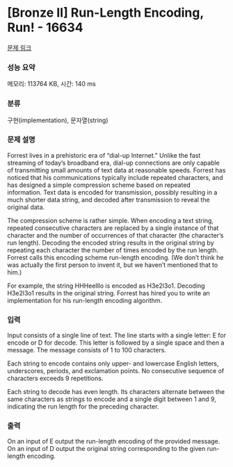 # [Bronze II] Run-Length Encoding, Run! - 16634 

[문제 링크](https://www.acmicpc.net/problem/16634) 

### 성능 요약

메모리: 113764 KB, 시간: 140 ms

### 분류

구현(implementation), 문자열(string)

### 문제 설명

<p>Forrest lives in a prehistoric era of “dial-up Internet.” Unlike the fast streaming of today’s broadband era, dial-up connections are only capable of transmitting small amounts of text data at reasonable speeds. Forrest has noticed that his communications typically include repeated characters, and has designed a simple compression scheme based on repeated information. Text data is encoded for transmission, possibly resulting in a much shorter data string, and decoded after transmission to reveal the original data.</p>

<p>The compression scheme is rather simple. When encoding a text string, repeated consecutive characters are replaced by a single instance of that character and the number of occurrences of that character (the character’s run length). Decoding the encoded string results in the original string by repeating each character the number of times encoded by the run length. Forrest calls this encoding scheme run-length encoding. (We don’t think he was actually the first person to invent it, but we haven’t mentioned that to him.)</p>

<p>For example, the string HHHeelllo is encoded as H3e2l3o1. Decoding H3e2l3o1 results in the original string. Forrest has hired you to write an implementation for his run-length encoding algorithm.</p>

### 입력 

 <p>Input consists of a single line of text. The line starts with a single letter: E for encode or D for decode. This letter is followed by a single space and then a message. The message consists of 1 to 100 characters.</p>

<p>Each string to encode contains only upper- and lowercase English letters, underscores, periods, and exclamation points. No consecutive sequence of characters exceeds 9 repetitions.</p>

<p>Each string to decode has even length. Its characters alternate between the same characters as strings to encode and a single digit between 1 and 9, indicating the run length for the preceding character.</p>

### 출력 

 <p>On an input of E output the run-length encoding of the provided message. On an input of D output the original string corresponding to the given run-length encoding.</p>

